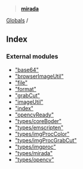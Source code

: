 > **[mirada](README.md)**

[Globals](README.md) /

## Index

### External modules

* ["base64"](modules/_base64_.md)
* ["browserImageUtil"](modules/_browserimageutil_.md)
* ["file"](modules/_file_.md)
* ["format"](modules/_format_.md)
* ["grabCut"](modules/_grabcut_.md)
* ["imageUtil"](modules/_imageutil_.md)
* ["index"](modules/_index_.md)
* ["opencvReady"](modules/_opencvready_.md)
* ["types/coreBoder"](modules/_types_coreboder_.md)
* ["types/emscripten"](modules/_types_emscripten_.md)
* ["types/imgProcColor"](modules/_types_imgproccolor_.md)
* ["types/imgProcGrabCut"](modules/_types_imgprocgrabcut_.md)
* ["types/imgproc"](modules/_types_imgproc_.md)
* ["types/mirada"](modules/_types_mirada_.md)
* ["types/opencv"](modules/_types_opencv_.md)